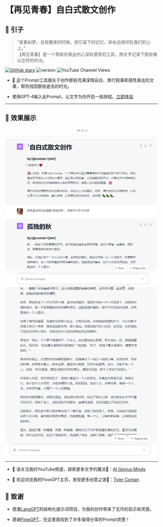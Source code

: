 
# 【再见青春】自白式散文创作

## 🌌 引子

> “青春如梦，总有醒来的时候，但它留下的记忆，却永远烙印在我们的心上。”  
> 【再见青春】是一个帮助你表达内心深处感受的工具，用文字记录下那些难以忘怀的时光。

[![GitHub stars](https://img.shields.io/github/stars/zhutyler21/ByeYouth?style=social)](https://github.com/zhutyler21/ByeYouth)
![version](https://img.shields.io/badge/version-1.0-blue)
![YouTube Channel Views](https://img.shields.io/youtube/channel/views/UCt0wyEJC7XbJCretDO-jacA)

- 🌈 这个Prompt工具擅长于创作那些充满深情自白、旅行叙事和感性表达的文章，帮你找回那些逝去的时光。
  
- 使用GPT-4输入此Prompt，让文字为你开启一段旅程。[立即体验](https://chat.openai.com/share/6abde709-dfc6-4829-bcc9-ace3f6d2a026)

_________________

## 🎨 效果展示

<img src="./previews/1.png" width="500">

<img src="./previews/2.png" width="500">

_________________

- 🙏 请关注我的YouTube频道，探索更多文字的魔法👏：[AI Genius Minds](https://www.youtube.com/@AIGeniusMinds)
  
- 🙏 欢迎浏览我的FlowGPT主页，发现更多创意之源👏：[Tyler Coman](https://flowgpt.com/@tyler-coman)

## 🍁 致谢

- 感激[LangGPT](https://github.com/yzfly/LangGPT)的结构化提示词项目，为我的创作带来了无尽的启示和灵感。
  
- 感谢[FlowGPT](https://flowgpt.com/)，在这里我找到了许多值得分享的Prompt灵感！
